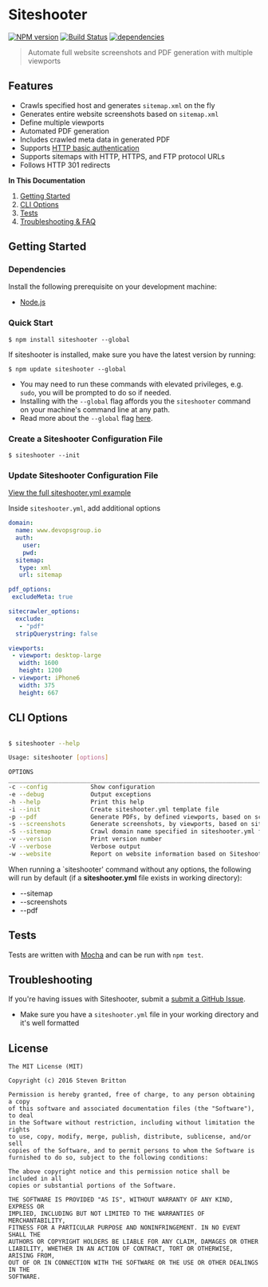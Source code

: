 # Siteshooter 
[![NPM version](https://img.shields.io/npm/v/siteshooter.svg)](https://www.npmjs.com/package/siteshooter) [![Build Status](https://img.shields.io/travis/devopsgroup-io/siteshooter.svg?branch=master)](https://travis-ci.org/devopsgroup-io/siteshooter)
[![dependencies](https://david-dm.org/devopsgroup-io/siteshooter.svg)](https://david-dm.org/devopsgroup-io/siteshooter#info=dependencies&view=tables)

> Automate full website screenshots and PDF generation with multiple viewports

## Features

* Crawls specified host and generates `sitemap.xml` on the fly
* Generates entire website screenshots based on `sitemap.xml`
* Define multiple viewports
* Automated PDF generation
* Includes crawled meta data in generated PDF
* Supports [HTTP basic authentication](https://en.wikipedia.org/wiki/Basic_access_authentication)
* Supports sitemaps with HTTP, HTTPS, and FTP protocol URLs
* Follows HTTP 301 redirects


**In This Documentation**

1. [Getting Started](#getting-started)
2. [CLI Options](#cli-options)
3. [Tests](#tests)
4. [Troubleshooting & FAQ](#troubleshooting-and-faq)

## Getting Started

### Dependencies

Install the following prerequisite on your development machine:

* [Node.js](http://nodejs.org)


### Quick Start
```
$ npm install siteshooter --global
```
If siteshooter is installed, make sure you have the latest version by running:
```
$ npm update siteshooter --global
```
* You may need to run these commands with elevated privileges, e.g. `sudo`, you will be prompted to do so if needed.
* Installing with the `--global` flag affords you the `siteshooter` command on your machine's command line at any path.
* Read more about the `--global` flag [here](https://docs.npmjs.com/files/folders).

### Create a Siteshooter Configuration File
```
$ siteshooter --init
```

### Update Siteshooter Configuration File

[View the full siteshooter.yml example](https://github.com/devopsgroup-io/siteshooter/tree/master/siteshooter.yml)

Inside `siteshooter.yml`, add additional options

```yml
domain:
  name: www.devopsgroup.io
  auth:
    user:
    pwd:
  sitemap:
   type: xml
   url: sitemap

pdf_options:
 excludeMeta: true

sitecrawler_options:
  exclude:
   - "pdf"
  stripQuerystring: false

viewports:
 - viewport: desktop-large
   width: 1600
   height: 1200
 - viewport: iPhone6
   width: 375
   height: 667

```

## CLI Options

```bash

$ siteshooter --help

Usage: siteshooter [options]

OPTIONS
_______________________________________________________________________________________
-c --config            Show configuration
-e --debug             Output exceptions
-h --help              Print this help
-i --init              Create siteshooter.yml template file
-p --pdf               Generate PDFs, by defined viewports, based on screenshots created via Siteshooter
-s --screenshots       Generate screenshots, by viewports, based on sitemap.xml file
-S --sitemap           Crawl domain name specified in siteshooter.yml file and generate a local sitemap.xml file
-v --version           Print version number
-V --verbose           Verbose output
-w --website           Report on website information based on Siteshooter crawled results
```

When running a `siteshooter' command without any options, the following will run by default (if a **siteshooter.yml** file exists in working directory):

* --sitemap
* --screenshots
* --pdf

## Tests

Tests are written with [Mocha](https://github.com/mochajs/mocha) and can be run with `npm test`.

## Troubleshooting

If you're having issues with Siteshooter, submit a [submit a GitHub Issue](https://github.com/devopsgroup-io/siteshooter/issues/new).

* Make sure you have a `siteshooter.yml` file in your working directory and it's well formatted

## License
```
The MIT License (MIT)

Copyright (c) 2016 Steven Britton

Permission is hereby granted, free of charge, to any person obtaining a copy
of this software and associated documentation files (the "Software"), to deal
in the Software without restriction, including without limitation the rights
to use, copy, modify, merge, publish, distribute, sublicense, and/or sell
copies of the Software, and to permit persons to whom the Software is
furnished to do so, subject to the following conditions:

The above copyright notice and this permission notice shall be included in all
copies or substantial portions of the Software.

THE SOFTWARE IS PROVIDED "AS IS", WITHOUT WARRANTY OF ANY KIND, EXPRESS OR
IMPLIED, INCLUDING BUT NOT LIMITED TO THE WARRANTIES OF MERCHANTABILITY,
FITNESS FOR A PARTICULAR PURPOSE AND NONINFRINGEMENT. IN NO EVENT SHALL THE
AUTHORS OR COPYRIGHT HOLDERS BE LIABLE FOR ANY CLAIM, DAMAGES OR OTHER
LIABILITY, WHETHER IN AN ACTION OF CONTRACT, TORT OR OTHERWISE, ARISING FROM,
OUT OF OR IN CONNECTION WITH THE SOFTWARE OR THE USE OR OTHER DEALINGS IN THE
SOFTWARE.
```


